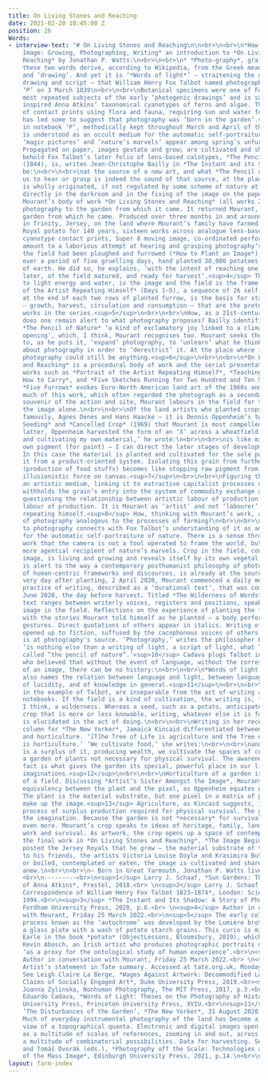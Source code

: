 ```yaml
---
title: On Living Stones and Reaching
date: 2021-02-20 10:45:00 Z
position: 26
Words:
- interview-text: "# On Living Stones and Reaching\n\n<br>\n<br>\n*How to Plant an
    Image: Growing, Photographing, Writing* an introduction to *On Living Stones and
    Reaching* by Jonathan P. Watts:\n<br>\n<br>\n* *Photo-graphy*, grafted. Individually
    these two words derive, according to Wikipedia, from the Greek meaning ‘light’
    and ‘drawing’. And yet it is ‘*Words of light*’ – straitening the difference between
    drawing and script – that William Henry Fox Talbot named photography in notebook
    ‘P’ on 3 March 1839\n<br>\n<br>\nBotanical specimens were one of Fox Talbot’s
    most repeated subjects of the early ‘photogenic drawings’ and is said to have
    inspired Anna Atkins’ taxonomical cyanotypes of ferns and algae. The early abundance
    of contact prints using flora and fauna, requiring sun and water for processing,
    has led some to suggest that photography was ‘born in the garden’.<sup>1</sup>\n<br>\n<br>\nElsewhere
    in notebook ‘P’, methodically kept throughout March and April of that year, photography
    is understood as an occult medium for the automatic self-portraiture of nature:
    ‘magic pictures’ and ‘nature’s marvels’ appear among spring’s unfurling leaves.<sup>2</sup>
    Propagated on paper, images gestate and grow; are cultivated and shared.\n<br>\n<br>\nTo
    behold Fox Talbot’s later folio of lens-based calotypes, *The Pencil of Nature*
    (1844), is, writes Jean-Christophe Bailly in *The Instant and its Shadow*, to
    be:\n<br>\n<br>\nat the source of a new art, and what *The Pencil of Nature* allows
    us to hear or grasp is indeed the sound of that source, at the place where it
    is wholly originated, if not regulated by some scheme of nature at work, functioning
    directly in the darkroom and in the fixing of the image on the paper.<sup>3</sup>\n<br>\n<br>\nAlexander
    Mourant’s body of work *On Living Stones and Reaching* (all works 2020) returns
    photography to the garden from which it came. It returned Mourant, too, to the
    garden from which he came. Produced over three months in and around an acre field
    in Trinity, Jersey, on the land where Mourant’s family have farmed the Jersey
    Royal potato for 140 years, sixteen works across analogue lens-based photography,
    cyanotype contact prints, Super 8 moving image, co-ordinated performance and writing
    amount to a laborious attempt at hearing and grasping photography’s source.\n<br>\n<br>\nOnce
    the field had been ploughed and furrowed (*How to Plant an Image*), Mourant, working
    over a period of five gruelling days, hand planted 30,000 potatoes across 52 furrows
    of earth. He did so, he explains, ‘with the intent of reaching one image, 83 days
    later, of the field matured, and ready for harvest’.<sup>4</sup> The crop, sensitive
    to light energy and water, is the image and the field is the frame. *Portrait
    of the Artist Repeating Himself* (Days 1–5), a sequence of 26 self-portraits shot
    at the end of each two rows of planted furrow, is the basis for stages of cultivation
    – growth, harvest, circulation and consumption – that are the pretext for further
    works in the series.<sup>5</sup>\n<br>\n<br>\nHow, as a 21st-century photographer,
    does one remain alert to what photography proposes? Bailly identifies in Fox Talbot’s
    *The Pencil of Nature* ‘a kind of exclamatory joy linked to a climate of absolute
    opening’, which, I think, Mourant recognises too. Mourant seeks the absolute opening
    to, as he puts it, ‘expand’ photography, to ‘unlearn’ what he thinks he knows
    about photography in order to ‘derestrict’ it. At the place where it wholly originated,
    photography could still be anything.<sup>6</sup>\n<br>\n<br>\n*On Living Stones
    and Reaching* is a procedural body of work and the serial presentation of individual
    works such as *Portrait of the Artist Repeating Himself*, *Teaching the Camera
    How to Carry*, and *Five Sketches Running for Two Hundred and Ten Seconds* or
    *Five Furrows* evokes Euro-North American land art of the 1960s and ‘70s. Unlike
    much of this work, which often regarded the photograph as a secondary, lesser
    souvenir of the action and site, Mourant labours in the field for the sake of
    the image alone.\n<br>\n<br>\nOf the land artists who planted crops – among them,
    famously, Agnes Denes and Hans Haacke – it is Dennis Oppenheim’s two works *Directed
    Seeding* and *Cancelled Crop* (1969) that Mourant is most compelled by. In the
    latter, Oppenheim harvested the form of an ‘X’ across a wheatfield. ‘Planting
    and cultivating my own material,’ he wrote:\n<br>\n<br>\nis like mining ones [sic]
    own pigment (for paint) – I can direct the later stages of development at will.
    In this case the material is planted and cultivated for the sole purpose of withholding
    it from a product-oriented system. Isolating this grain from further processing
    (production of food stuffs) becomes like stopping raw pigment from becoming an
    illusionistic force on canvas.<sup>7</sup>\n<br>\n<br>\nFiguring the wheat as
    an artistic medium, linking it to extractive capitalist processes of mining, Oppenheim
    withholds the grain’s entry into the system of commodity exchange and circulation,
    questioning the relationship between artistic labour of production and agricultural
    labour of production. It is Mourant as ‘artist’ and not ‘labourer’ who is portrayed
    repeating himself.<sup>8</sup> How, thinking with Mourant’s work, are the processes
    of photography analogous to the processes of farming?\n<br>\n<br>\nMourant’s attitude
    to photography connects with Fox Talbot’s understanding of it as an occult medium
    for the automatic self-portraiture of nature. There is a sense throughout the
    work that the camera is not a tool operated to frame the world, but, rather, a
    more agential recipient of nature’s marvels. Crop in the field, conceived as an
    image, is living and growing and reveals itself by its own vegetal duration. Mourant
    is alert to the way a contemporary posthumanist philosophy of photography, critical
    of human-centric frameworks and discourses, is already at the source of the medium.<sup>9</sup>\n<br>\n<br>\nThe
    very day after planting, 2 April 2020, Mourant commenced a daily methodical (gruelling)
    practice of writing, described as a ‘durational text’, that was completed on 23
    June 2020, the day before harvest. Titled *The Wilderness of Words*, this experimental
    text ranges between writerly voices, registers and positions, speaking with the
    image in the field. Reflections on the experience of planting the field merge
    with the stories Mourant told himself as he planted – a body performing mechanical
    gestures. Direct quotations of others appear in italics. Writing of the self is
    opened up to fiction, suffused by the cacophonous voices of others.\n<br>\n<br>\nWriting
    is at photography's source. ‘Photography,’ writes the philosopher Eduardo Cadava,
    ‘is nothing else than a writing of light, a script of light, what Talbot elsewhere
    called “the pencil of nature”.’<sup>10</sup> Cadava plugs Talbot into Walter Benjamin
    who believed that without the event of language, without the corresponding emergence
    of an image, there can be no history:\n<br>\n<br>\n*Words of light.* This phrase
    also names the relation between language and light, between language and the possibility
    of lucidity, and of knowledge in general.<sup>11</sup>\n<br>\n<br>\nWords of light,
    in the example of Talbot, are inseparable from the act of writing and naming in
    notebooks. If the field is a kind of cultivation, the writing is, for Mourant,
    I think, a wilderness. Whereas a seed, such as a potato, anticipates a future
    crop that is more or less knowable, writing, whatever else it is for Mourant,
    is elucidated in the act of doing.\n<br>\n<br>\nWriting in her recent gardening
    column for *The New Yorker*, Jamaica Kincaid differentiated between agriculture
    and horticulture. ‘[T]he Tree of Life is agriculture and the Tree of Knowledge
    is horticulture.’ ‘We cultivate food,’ she writes:\n<br>\n<br>\nand when there
    is a surplus of it, producing wealth, we cultivate the spaces of contemplation,
    a garden of plants not necessary for physical survival. The awareness of that
    fact is what gives the garden its special, powerful place in our lives and our
    imaginations.<sup>12</sup>\n<br>\n<br>\nHorticulture of a garden is not agriculture
    of a field. Discussing *Artist’s Sister Amongst the Image*, Mourant proposes an
    equivalency between the plant and the pixel, as Oppenheim equates grain and pigment.
    The plant is the material substrate, but one pixel in a matrix of pixels that
    make up the image.<sup>13</sup> Agriculture, as Kincaid suggests, is a calculated
    process of surplus production required for physical survival. The garden fuels
    the imagination. Because the garden is not *necessary* for survival it is cherished
    even more. Mourant’s crop speaks to ideas of heritage, family, land, necessary
    work and survival. As artwork, the crop opens up a space of contemplation.\n<br>\n<br>\nFor
    the final work in *On Living Stones and Reaching*, *The Image Begins Anew*, Mourant
    posted the Jersey Royals that he grew – the material substrate of the image –
    to his friends, the artists Victoria Louise Doyle and Krasimira Butseva. Planted
    or boiled, contemplated or eaten, the image is cultivated and shared, and begins
    anew.\n<br>\n<br>\n– Born in Great Yarmouth, Jonathan P. Watts lives in Norwich.\n<br>\n*
    <br>\n---------<br>\n<sup>1</sup> Larry J. Schaaf, *Sun Gardens: The Cyanotypes
    of Anna Atkins*, Prestel, 2018.<br> \n<sup>2</sup> Larry J. Schaaf (ed.), *Selected
    Correspondence of William Henry Fox Talbot 1823–1874*, London: Science Museum,
    1994.<br>\n<sup>3</sup> *The Instant and Its Shadow: A Story of Photography*,
    Fordham University Press, 2020, p.6.<br> \n<sup>4</sup> Author in conversation
    with Mourant, Friday 25 March 2022.<br>\n<sup>5</sup> The early colour photographic
    process known as the ‘autochrome’ was developed by the Lumière brothers by coating
    a glass plate with a wash of potato starch grains. This curio is missed by Rebecca
    Earle in the book *potato* (ObjectLessons, Bloomsbury, 2019), which opens with
    Kevin Abosch, an Irish artist who produces photographic portraits of potatoes
    ‘as a proxy for the ontological study of human experience’.<br>\n<sup>6</sup>
    Author in conversation with Mourant, Friday 25 March 2022.<br> \n<sup>7</sup>
    Artist’s statement in Tate summary. Accessed at tate.org.uk, Monday 4 April 2022.<br>\n<sup>8</sup>
    See Leigh Claire La Berge, *Wages Against Artwork: Decommodified Labor and the
    Claims of Socially Engaged Art*, Duke University Press, 2019.<br><sup>9</sup>
    Joanna Zylinska, Nonhuman Photography, The MIT Press, 2017, p.3.<br><sup>10</sup>
    Eduardo Cadava, *Words of Light: Theses on the Photography of History*, Princeton
    University Press, Princeton University Press, XVIU.<br>\n<sup>11</sup> Ibid.<br>\n<sup>12</sup>
    ‘The Disturbances of the Garden’, *The New Yorker*, 31 August 2020.<br>\n<sup>13</sup>
    Much of everyday instrumental photography of the land has become a drone’s eye
    view of a topographical quanta. Electronic and digital images open up any image
    as a multitude of scales of references, zooming in and out, across pixel spaces,
    a multitude of combinatorial possibilities. Data for harvesting. See Jussi Parikka
    and Tomáš Dvorák (eds.), *Photography off the Scale: Technologies and Theories
    of the Mass Image*, Edinburgh University Press, 2021, p.14.\n<br>\n<br>"
layout: farm-index
---
```


